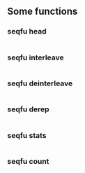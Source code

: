 ## Some functions
### seqfu head

```
````
### seqfu interleave

```
````
### seqfu deinterleave

```
````
### seqfu derep

```
````
### seqfu stats

```
````
### seqfu count

```
````
